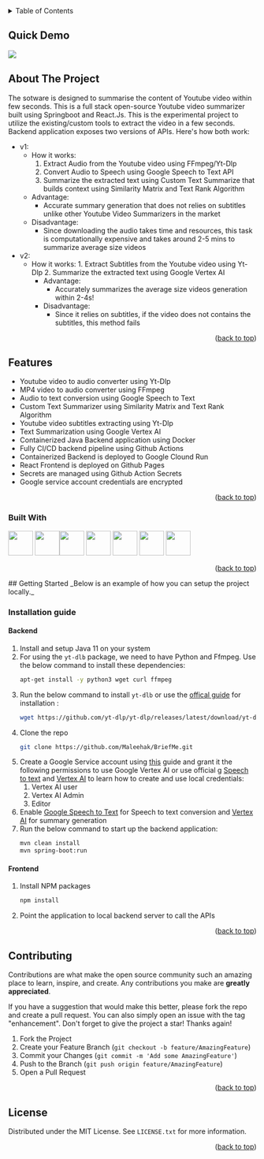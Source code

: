 

<!-- TABLE OF CONTENTS -->
<details>
  <summary>Table of Contents</summary>
  <ol>
    <li><a href="#quick-demo">Quick Demo</a></li>
    <li><a href="#about-the-project">About The Project</a></li>
    <li><a href="#features">Features</a></li>
    <li>
      <a href="#getting-started">Getting Started</a>
      <ul>
        <li>
          <a href="#installation-guide">Installation guide</a>
          <ul><li><a href="#backend">Backend</a></li></ul>
          <ul><li><a href="#frontend">Frontend</a></li></ul>
        </li>
      </ul>
    </li>
    <li><a href="built-with">Built With</a></li>
    <li><a href="#contributing">Contributing</a></li>
    <li><a href="#license">License</a></li>
  </ol>
</details>

## Quick Demo
<img src="https://github.com/Maleehak/BriefMe/blob/main/frontend/briefme/public/Screen%20Recording%202024-04-19%20at%208.07.21%20PM%20(1).gif">

<!-- ABOUT THE PROJECT -->
## About The Project
The sotware is designed to summarise the content of Youtube video within few seconds. This is a full stack open-source Youtube video summarizer built using Springboot and React.Js. 
This is the experimental project to utilize the existing/custom tools to extract the video in a few seconds. Backend application exposes two versions of APIs. Here's how both work:
* v1: 
    * How it works:
        1. Extract Audio from the Youtube video using FFmpeg/Yt-Dlp
        2. Convert Audio to Speech using Google Speech to Text API
        3. Summarize the extracted text using Custom Text Summarize that builds context using Similarity Matrix and Text Rank Algorithm
    * Advantage:
        - Accurate summary generation that does not relies on subtitles unlike other Youtube Video Summarizers in the market
    * Disadvantage:
        - Since downloading the audio takes time and resources, this task is computationally expensive and takes around 2-5 mins to summarize average size videos
* v2:
  * How it works:
        1. Extract Subtitles from the Youtube video using Yt-Dlp
        2. Summarize the extracted text using Google Vertex AI
    * Advantage:
        - Accurately summarizes the average size videos generation within 2-4s!
    * Disadvantage:
        - Since it relies on subtitles, if the video does not contains the subtitles, this method fails
     
<p align="right">(<a href="#readme-top">back to top</a>)</p>


## Features
* Youtube video to audio converter using Yt-Dlp
* MP4 video to audio converter using FFmpeg
* Audio to text conversion using Google Speech to Text
* Custom Text Summarizer using Similarity Matrix and Text Rank Algorithm
* Youtube video subtitles extracting using Yt-Dlp
* Text Summarization using Google Vertex AI
* Containerized Java Backend application using Docker
* Fully CI/CD backend pipeline using Github Actions
* Containerized Backend is deployed to Google Clound Run
* React Frontend is deployed on Github Pages
* Secrets are managed using Github Action Secrets
* Google service account credentials are encrypted 

<p align="right">(<a href="#readme-top">back to top</a>)</p>

### Built With
<img height="50" src="https://user-images.githubusercontent.com/25181517/117201156-9a724800-adec-11eb-9a9d-3cd0f67da4bc.png">  <img height="50" src="https://user-images.githubusercontent.com/25181517/183891303-41f257f8-6b3d-487c-aa56-c497b880d0fb.png"><img height="50" src="https://user-images.githubusercontent.com/25181517/117207242-07d5a700-adf4-11eb-975e-be04e62b984b.png"> <img height="50" src="https://user-images.githubusercontent.com/25181517/183897015-94a058a6-b86e-4e42-a37f-bf92061753e5.png"> <img height="50" src="https://user-images.githubusercontent.com/25181517/183911547-990692bc-8411-4878-99a0-43506cdb69cf.png"> <img height="50" src="https://user-images.githubusercontent.com/25181517/117207330-263ba280-adf4-11eb-9b97-0ac5b40bc3be.png"> <img height="50" src="https://user-images.githubusercontent.com/25181517/183868728-b2e11072-00a5-47e2-8a4e-4ebbb2b8c554.png"> 

<p align="right">(<a href="#readme-top">back to top</a>)</p>
<!-- GETTING STARTED -->
## Getting Started
_Below is an example of how you can setup the project locally._

### Installation guide

#### Backend
1. Install and setup Java 11 on your system
2. For using the `yt-dlb` package, we need to have Python and Ffmpeg. Use the below command to install these dependencies:
   ```sh
   apt-get install -y python3 wget curl ffmpeg
   ```
4. Run the below command to install `yt-dlb` or use the [offical guide](https://github.com/yt-dlp/yt-dlp?tab=readme-ov-file#installation) for installation :
   ```sh
   wget https://github.com/yt-dlp/yt-dlp/releases/latest/download/yt-dlp -O /usr/local/bin/yt-dlp
   ```
5. Clone the repo
   ```sh
   git clone https://github.com/Maleehak/BriefMe.git
   ```
6. Create a Google Service account using [this](https://cloud.google.com/iam/docs/service-accounts-create) guide and grant it the following permissions to use Google Vertex AI or use official g [Speech to text](https://cloud.google.com/speech-to-text/docs/transcribe-client-libraries#client-libraries-usage-java) and [Vertex AI](https://cloud.google.com/vertex-ai/docs/start/cloud-environment) to learn how to create and use local credentials:
   1. Vertex AI user
   2. Vertex AI Admin
   3. Editor
8. Enable [Google Speech to Text](https://cloud.google.com/speech-to-text?hl=en) for Speech to text conversion and [Vertex AI](https://cloud.google.com/vertex-ai/docs) for summary generation
9. Run the below command to start up the backend application:
   ```sh
   mvn clean install
   mvn spring-boot:run
   ```
   
#### Frontend
1. Install NPM packages
   ```sh
   npm install
   ```
 2. Point the application to local backend server to call the APIs  

<p align="right">(<a href="#readme-top">back to top</a>)</p>

<!-- CONTRIBUTING -->
## Contributing

Contributions are what make the open source community such an amazing place to learn, inspire, and create. Any contributions you make are **greatly appreciated**.

If you have a suggestion that would make this better, please fork the repo and create a pull request. You can also simply open an issue with the tag "enhancement".
Don't forget to give the project a star! Thanks again!

1. Fork the Project
2. Create your Feature Branch (`git checkout -b feature/AmazingFeature`)
3. Commit your Changes (`git commit -m 'Add some AmazingFeature'`)
4. Push to the Branch (`git push origin feature/AmazingFeature`)
5. Open a Pull Request

<p align="right">(<a href="#readme-top">back to top</a>)</p>


<!-- LICENSE -->
## License

Distributed under the MIT License. See `LICENSE.txt` for more information.

<p align="right">(<a href="#readme-top">back to top</a>)</p>

